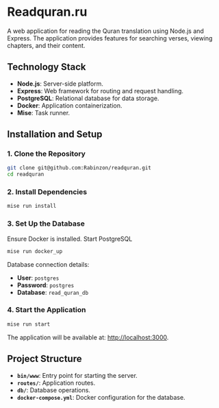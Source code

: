 # Readquran.ru

A web application for reading the Quran translation using Node.js and Express. The application provides features for searching verses, viewing chapters, and their content.

## Technology Stack

- **Node.js**: Server-side platform.
- **Express**: Web framework for routing and request handling.
- **PostgreSQL**: Relational database for data storage.
- **Docker**: Application containerization.
- **Mise**: Task runner.

## Installation and Setup

### 1. Clone the Repository

```bash
git clone git@github.com:Rabinzon/readquran.git
cd readquran
```

### 2. Install Dependencies

```bash
mise run install
```

### 3. Set Up the Database

Ensure Docker is installed. Start PostgreSQL

```bash
mise run docker_up
```

Database connection details:

- **User**: `postgres`
- **Password**: `postgres`
- **Database**: `read_quran_db`

### 4. Start the Application

```bash
mise run start
```

The application will be available at: [http://localhost:3000](http://localhost:3000).


## Project Structure

- **`bin/www`**: Entry point for starting the server.
- **`routes/`**: Application routes.
- **`db/`**: Database operations.
- **`docker-compose.yml`**: Docker configuration for the database.
